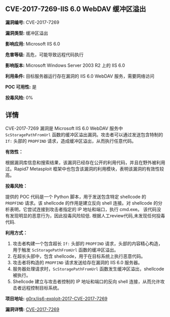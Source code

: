 ## CVE-2017-7269-IIS 6.0 WebDAV 缓冲区溢出

**漏洞编号:** CVE-2017-7269

**漏洞类型:** 缓冲区溢出

**影响应用:** Microsoft IIS 6.0

**危害等级:** 高危，可能导致远程代码执行

**影响版本:** Microsoft Windows Server 2003 R2 上的 IIS 6.0

**利用条件:** 目标服务器运行存在漏洞的 IIS 6.0 WebDAV 服务，需要网络访问

**POC 可用性:** 是

**投毒风险:** 0%

## 详情

CVE-2017-7269 漏洞是 Microsoft IIS 6.0 WebDAV 服务中 `ScStoragePathFromUrl` 函数的缓冲区溢出漏洞。攻击者可以通过发送包含特制的 `If:` 头部的 `PROPFIND` 请求，造成缓冲区溢出，从而执行任意代码。

**有效性：**

根据漏洞库信息和搜索结果，该漏洞已经存在公开的利用代码，并且在野外被利用过。Rapid7 Metasploit 框架中也包含该漏洞的利用模块，表明该漏洞的有效性较高。

**投毒风险：**

提供的 POC 代码是一个 Python 脚本，用于发送包含特定 shellcode 的 `PROPFIND` 请求。该 shellcode 的作用是建立反向 shell 连接。对 shellcode 的分析表明，它尝试连接到攻击者指定的 IP 地址和端口，执行 cmd.exe。 该代码没有发现明显的恶意行为，因此投毒风险较低. 根据人工review代码,未发现任何投毒代码. 

**利用方式：**

1.  攻击者构建一个包含超长 `If:` 头部的 `PROPFIND` 请求，头部的内容精心构造，用于触发 `ScStoragePathFromUrl` 函数的缓冲区溢出。
2.  在超长头部中，包含 shellcode，用于在目标系统上执行恶意代码。
3.  攻击者将构造的 `PROPFIND` 请求发送给存在漏洞的 IIS 6.0 服务器。
4.  服务器处理请求时，`ScStoragePathFromUrl` 函数发生缓冲区溢出，shellcode 被执行。
5.  Shellcode 建立与攻击者控制的 IP 地址和端口的反向 shell 连接，从而允许攻击者远程控制目标系统。

**项目地址:** [g0rx/iis6-exploit-2017-CVE-2017-7269](https://github.com/g0rx/iis6-exploit-2017-CVE-2017-7269)

**漏洞详情:** [CVE-2017-7269](https://nvd.nist.gov/vuln/detail/CVE-2017-7269)